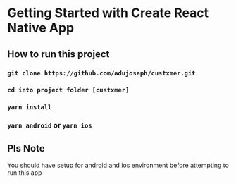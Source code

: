# Getting Started with Create React Native App



## How to run this project

### `git clone https://github.com/adujoseph/custxmer.git`

### `cd into project folder [custxmer]`

### `yarn install`

### `yarn android` or `yarn ios`

## Pls Note
You should have setup for android and ios environment before attempting to run this app




